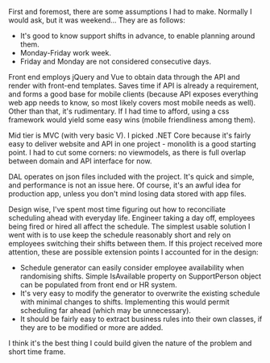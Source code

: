 First and foremost, there are some assumptions I had to make. Normally I would ask, but it was weekend... They are as follows:
- It's good to know support shifts in advance, to enable planning around them.
- Monday-Friday work week.
- Friday and Monday are not considered consecutive days.

Front end employs jQuery and Vue to obtain data through the API and render with front-end templates. Saves time if API is already a requirement, and forms a good base for mobile clients (because API exposes everything web app needs to know, so most likely covers most mobile needs as well). Other than that, it's rudimentary. If I had time to afford, using a css framework would yield some easy wins (mobile friendliness among them).

Mid tier is MVC (with very basic V). I picked .NET Core because it's fairly easy to deliver website and API in one project - monolith is a good starting point. I had to cut some corners: no viewmodels, as there is full overlap between domain and API interface for now.

DAL operates on json files included with the project. It's quick and simple, and performance is not an issue here. Of course, it's an awful idea for production app, unless you don't mind losing data stored with app files.

Design wise, I've spent most time figuring out how to reconciliate scheduling ahead with everyday life. Engineer taking a day off, employees being fired or hired all affect the schedule. The simplest usable solution I went with is to use keep the schedule reasonably short and rely on employees switching their shifts between them. If this project received more attention, these are possible extension points I accounted for in the design:
- Schedule generator can easily consider employee availability when randomising shifts. Simple IsAvailable property on SupportPerson object can be populated from front end or HR system.
- It's very easy to modify the generator to overwrite the existing schedule with minimal changes to shifts. Implementing this would permit scheduling far ahead (which may be unnecessary).
- It should be fairly easy to extract business rules into their own classes, if they are to be modified or more are added.

I think it's the best thing I could build given the nature of the problem and short time frame.